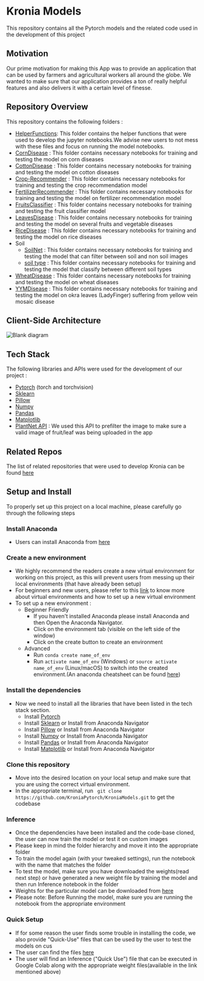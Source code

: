 # Kronia Models
This repository contains all the Pytorch models and the related code used in the development of this project

## Motivation

Our prime motivation for making this App was to provide an application that can be used by farmers and agricultural workers all around the globe. We wanted to make sure that our application provides a ton of really helpful features and also delivers it with a certain level of finesse.

## Repository Overview

This repository contains the following folders :

- [HelperFunctions](https://github.com/KroniaPytorch/KroniaModels/tree/main/HelperFunctions): This folder contains the helper functions that were used to develop the jupyter notebooks.We advise new users to not mess with these files and focus on running the model notebooks.  
- [CornDisease](https://github.com/KroniaPytorch/KroniaModels/tree/main/CornDisease) : This folder contains necessary notebooks for training and testing the model on corn diseases
- [CottonDisease](https://github.com/KroniaPytorch/KroniaModels/tree/main/CottonDisease) : This folder contains necessary notebooks for training and testing the model on cotton diseases
- [Crop-Recommender](https://github.com/KroniaPytorch/KroniaModels/tree/main/Crop-Recommender) : This folder contains necessary notebooks for training and testing the crop recommendation model
- [FertilizerRecommender](https://github.com/KroniaPytorch/KroniaModels/tree/main/FertilizerRecommender) : This folder contains necessary notebooks for training and testing the model on fertilizer recommendation model
- [FruitsClassifier](https://github.com/KroniaPytorch/KroniaModels/tree/main/FruitsClassifier) : This folder contains necessary notebooks for training and testing the fruit classifier model
- [LeavesDisease](https://github.com/KroniaPytorch/KroniaModels/tree/main/LeavesDisease) : This folder contains necessary notebooks for training and testing the model on several fruits and vegetable diseases
- [RiceDisease](https://github.com/KroniaPytorch/KroniaModels/tree/main/RiceDisease) : This folder contains necessary notebooks for training and testing the model on rice diseases
- Soil
    - [SoilNet](https://github.com/KroniaPytorch/KroniaModels/tree/main/Soil/SoilNet) : This folder contains necessary notebooks for training and testing the model that can filter between soil and non soil images
    - [soil type](https://github.com/KroniaPytorch/KroniaModels/tree/main/Soil/SoilType) : This folder contains necessary notebooks for training and testing the model that classify between different soil types
- [WheatDisease](https://github.com/KroniaPytorch/KroniaModels/tree/main/WheatDisease) : This folder contains necessary notebooks for training and testing the model on wheat diseases
- [YYMDisease](https://github.com/KroniaPytorch/KroniaModels/tree/main/YVMDisease) : This folder contains necessary notebooks for training and testing the model on okra leaves (LadyFinger) suffering from yellow vein mosaic disease

## Client-Side Architecture

![Blank diagram](https://user-images.githubusercontent.com/62841337/140185728-11ffb890-aac3-44eb-bf94-a23e1776409d.png)


## Tech Stack

The following libraries and APIs were used for the development of our project :

- [Pytorch](https://pytorch.org/) (torch and torchvision)
- [Sklearn](https://scikit-learn.org/stable/) 
- [Pillow](https://pypi.org/project/Pillow/)
- [Numpy](https://numpy.org/)
- [Pandas](https://pandas.pydata.org/)
- [Matplotlib](https://matplotlib.org/)
- [PlantNet API](https://my.plantnet.org/usage) : We used this API to prefilter the image to make sure a valid image of fruit/leaf was being uploaded in the app

## Related Repos
The list of related repositories that were used to develop Kronia can be found [here](https://github.com/KroniaPytorch)

## Setup and Install
To properly set up this project on a local machine, please carefully go through the following steps

### Install Anaconda

- Users can install Anaconda from [here](https://www.anaconda.com/products/individual)
### Create a new environment

- We highly recommend the readers create a new virtual environment for working on this project, as  this will prevent users from messing up their local environments (that have already been setup)
- For beginners and new users, please refer to this [link](https://www.datacamp.com/community/tutorials/virtual-environment-in-python) to know more about virtual environments and how to set up a new virtual environment
- To set up a new environment :
    - Beginner Friendly 
        - If you haven't installed Anaconda please install Anaconda and then Open the Anaconda Navigator.
        - Click on the environment tab (visible on the left side of the window)
        - Click on the create button to create an environment
    - Advanced
       -   Run ``` conda create name_of_env ```
       -   Run ``` activate name_of_env ``` (Windows) or ```source activate name_of_env``` (Linux/macOS) to switch into the created environment.(An anaconda cheatsheet can be found [here](https://www.google.com/url?sa=t&rct=j&q=&esrc=s&source=web&cd=&cad=rja&uact=8&ved=2ahUKEwj0oJzz0PzzAhUA7HMBHY8BBQ4QFnoECAwQAQ&url=https%3A%2F%2Fdocs.conda.io%2Fprojects%2Fconda%2Fen%2F4.6.0%2F_downloads%2F52a95608c49671267e40c689e0bc00ca%2Fconda-cheatsheet.pdf&usg=AOvVaw3uUYEqas7NMuAmCCWAx_yl))

### Install the dependencies

- Now we need to install all the libraries that have been listed in the tech stack section.
  - Install [Pytorch](https://pytorch.org/) 
  - Install [Sklearn](https://scikit-learn.org/stable/install.html)  or Install from Anaconda Navigator
  - Install [Pillow](https://anaconda.org/anaconda/pillow) or Install from Anaconda Navigator
  - Install [Numpy](https://anaconda.org/anaconda/numpy) or Install from Anaconda Navigator
  - Install [Pandas](https://pandas.pydata.org/docs/getting_started/install.html#installing-with-anaconda) or Install from Anaconda Navigator
  - Install [Matplotlib](https://anaconda.org/conda-forge/matplotlib) or Install from Anaconda Navigator
### Clone this repository

- Move into the desired location on your local setup and make sure that you are using the correct virtual environment.
- In the appropriate terminal, run ``` git clone https://github.com/KroniaPytorch/KroniaModels.git``` to get the codebase

### Inference

- Once the dependencies have been installed and the code-base cloned, the user can now train the model or test it on custom images
- Please keep in mind the folder hierarchy and move it into the appropriate folder
- To train the model again (with your tweaked settings), run the notebook with the name that matches the folder
- To test the model, make sure you have downloaded the weights(read next step) or have generated a new weight file by training the model and then run Inference notebook in the folder
- Weights for the particular model can be downloaded from [here](https://drive.google.com/drive/folders/1UXVMipuO_Dvskdv2g_4cMqoLIKRzi1HZ?usp=sharing)
- Please note: Before Running the model, make sure you are running the notebook from the appropriate environment
### Quick Setup

- If for some reason the user finds some trouble in installing the code, we also provide "Quick-Use" files that can be used by the user to test the models on cus
- The user can find the files [here](https://drive.google.com/drive/folders/1UXVMipuO_Dvskdv2g_4cMqoLIKRzi1HZ?usp=sharing)
- The user will find an Inference ("Quick Use") file that can be executed in Google Colab along with the appropriate weight files(available in the link mentioned above)
